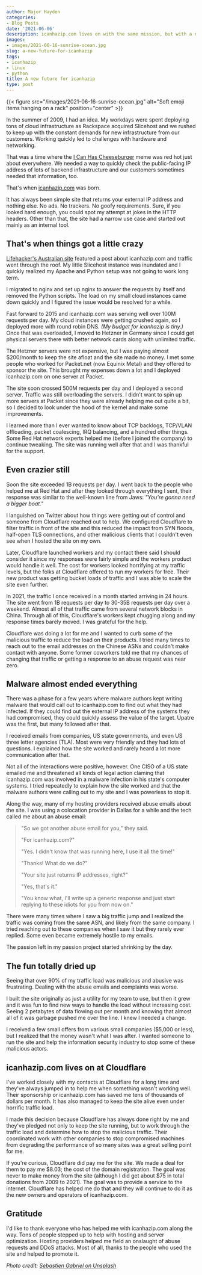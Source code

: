 ```yaml
---
author: Major Hayden
categories:
- Blog Posts
date: '2021-06-06'
description: icanhazip.com lives on with the same mission, but with a new owner 🤗 
images:
- images/2021-06-16-sunrise-ocean.jpg
slug: a-new-future-for-icanhazip
tags:
- icanhazip
- linux
- python
title: A new future for icanhazip
type: post
---
```


{{< figure src="/images/2021-06-16-sunrise-ocean.jpg" alt="Soft emoji items hanging on a rack" position="center" >}}

In the summer of 2009, I had an idea. My workdays were spent deploying tons of
cloud infrastructure as Rackspace acquired Slicehost and we rushed to keep up
with the constant demands for new infrastructure from our customers. Working
quickly led to challenges with hardware and networking.

That was a time where the [I Can Has Cheeseburger] meme was red hot just about
everywhere. We needed a way to quickly check the public-facing IP address of
lots of backend infrastructure and our customers sometimes needed that
information, too.

That's when [icanhazip.com] was born.

It has always been simple site that returns your external IP address and nothing
else. No ads. No trackers. No goofy requirements. Sure, if you looked hard
enough, you could spot my attempt at jokes in the HTTP headers. Other than that,
the site had a narrow use case and started out mainly as an internal tool.

[I Can Has Cheeseburger]: https://en.wikipedia.org/wiki/I_Can_Has_Cheezburger%3F
[icanhazip.com]: https://icanhazip.com

## That's when things got a little crazy

[Lifehacker's Australian site] featured a post about icanhazip.com and traffic
went through the roof. My little Slicehost instance was inundated and I quickly
realized my Apache and Python setup was not going to work long term.

I migrated to nginx and set up nginx to answer the requests by itself and
removed the Python scripts. The load on my small cloud instances came down
quickly and I figured the issue would be resolved for a while.

Fast forward to 2015 and icanhazip.com was serving well over 100M requests per
day. My cloud instances were getting crushed again, so I deployed more with
round robin DNS. _(My budget for icanhazip is tiny.)_ Once that was overloaded,
I moved to Hetzner in Germany since I could get physical servers there with
better network cards along with unlimited traffic.

The Hetzner servers were not expensive, but I was paying almost $200/month to
keep the site afloat and the site made no money. I met some people who worked
for Packet.net (now Equinix Metal) and they offered to sponsor the site. This
brought my expenses down a lot and I deployed icanhazip.com on one server at
Packet.

The site soon crossed 500M requests per day and I deployed a second server.
Traffic was still overloading the servers. I didn't want to spin up more servers
at Packet since they were already helping me out quite a bit, so I decided to
look under the hood of the kernel and make some improvements.

I learned more than I ever wanted to know about TCP backlogs, TCP/VLAN
offloading, packet coalescing, IRQ balancing, and a hundred other things. Some
Red Hat network experts helped me (before I joined the company) to continue
tweaking. The site was running well after that and I was thankful for the
support.

## Even crazier still

Soon the site exceeded 1B requests per day. I went back to the people who helped
me at Red Hat and after they looked through everything I sent, their response
was similar to the well-known line from Jaws: _"You're gonna need a bigger
boat."_

I languished on Twitter about how things were getting out of control and someone
from Cloudflare reached out to help. We configured Cloudflare to filter traffic
in front of the site and this reduced the impact from SYN floods, half-open TLS
connections, and other malicious clients that I couldn't even see when I hosted
the site on my own.

Later, Cloudflare launched workers and my contact there said I should consider
it since my responses were fairly simple and the workers product would handle it
well. The cost for workers looked horrifying at my traffic levels, but the folks
at Cloudflare offered to run my workers for free. Their new product was getting
bucket loads of traffic and I was able to scale the site even further.

In 2021, the traffic I once received in a month started arriving in 24 hours.
The site went from 1B requests per day to 30-35B requests per day over a
weekend. Almost all of that traffic came from several network blocks in China.
Through all of this, Cloudflare's workers kept chugging along and my response
times barely moved. I was grateful for the help.

Cloudflare was doing a lot for me and I wanted to curb some of the malicious
traffic to reduce the load on their products. I tried many times to reach out to
the email addresses on the Chinese ASNs and couldn't make contact with anyone.
Some former coworkers told me that my chances of changing that traffic or
getting a response to an abuse request was near zero.

## Malware almost ended everything

There was a phase for a few years where malware authors kept writing malware
that would call out to icanhazip.com to find out what they had infected. If they
could find out the external IP address of the systems they had compromised, they
could quickly assess the value of the target. Upatre was the first, but many
followed after that.

I received emails from companies, US state governments, and even US three letter
agencies (TLA). Most were very friendly and they had lots of questions. I explained how the site worked and rarely heard a lot more communication after that.

Not all of the interactions were positive, however. One CISO of a US state
emailed me and threatened all kinds of legal action claming that icanhazip.com
was involved in a malware infection in his state's computer systems. I tried
repeatedly to explain how the site worked and that the malware authors were
calling out to my site and I was powerless to stop it.

Along the way, many of my hosting providers received abuse emails about the
site. I was using a colocation provider in Dallas for a while and the tech
called me about an abuse email:

> "So we got another abuse email for you," they said.
>
> "For icanhazip.com?"
>
> "Yes. I didn't know that was running here, I use it all the time!"
>
> "Thanks! What do we do?"
>
> "Your site just returns IP addresses, right?"
>
> "Yes, that's it."
>
> "You know what, I'll write up a generic response and just start replying to
> these idiots for you from now on."

There were many times where I saw a big traffic jump and I realized the traffic
was coming from the same ASN, and likely from the same company. I tried reaching
out to these companies when I saw it but they rarely ever replied. Some even
became extremely hostile to my emails.

The passion left in my passion project started shrinking by the day.

[Upatre]: /2015/06/04/upatre-and-icanhazip/

## The fun totally dried up

Seeing that over 90% of my traffic load was malicious and abusive was
frustrating. Dealing with the abuse emails and complaints was worse.

I built the site originally as just a utility for my team to use, but then it
grew and it was fun to find new ways to handle the load without increasing cost.
Seeing 2 petabytes of data flowing out per month and knowing that almost all of
it was garbage pushed me over the line. I knew I needed a change.

I received a few small offers from various small companies ($5,000 or less), but
I realized that the money wasn't what I was after. I wanted someone to run the
site and help the information security industry to stop some of these malicious
actors.

## icanhazip.com lives on at Cloudflare

I've worked closely with my contacts at Cloudflare for a long time and they've
always jumped in to help me when something wasn't working well. Their
sponsorship or icanhazip.com has saved me tens of thousands of dollars per
month. It has also managed to keep the site alive even under horrific traffic
load.

I made this decision because Cloudflare has always done right by me and they've
pledged not only to keep the site running, but to work through the traffic load
and determine how to stop the malicious traffic. Their coordinated work with
other companies to stop compromised machines from degrading the performance of
so many sites was a great selling point for me.

If you're curious, Cloudflare did pay me for the site. We made a deal for them
to pay me $8.03; the cost of the domain registration. The goal was never to make
money from the site (although I did get about $75 in total donations from 2009 to
2021). The goal was to provide a service to the internet. Cloudflare has helped
me do that and they will continue to do it as the new owners and operators of
icanhazip.com.

## Gratitude

I'd like to thank everyone who has helped me with icanhazip.com along the way.
Tons of people stepped up to help with hosting and server optimization. Hosting
providers helped me field an onslaught of abuse requests and DDoS attacks. Most
of all, thanks to the people who used the site and helped to promote it.


[Lifehacker's Australian site]: https://www.lifehacker.com.au/2011/03/find-your-public-ip-anywhere-with-icanhazip-com/

*Photo credit: [Sebastien Gabriel on Unsplash](https://unsplash.com/photos/6p6WDodvR2Y)*
